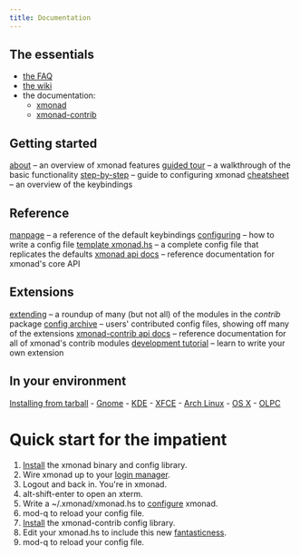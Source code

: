 ```yaml
---
title: Documentation
---
```


<div class="row">
<div class="col-lg" markdown="1">

## The essentials

*   [the FAQ](http://haskell.org/haskellwiki/Xmonad/Frequently_asked_questions)
*   [the wiki](http://haskell.org/haskellwiki/Xmonad)
*   the documentation:
    *    [xmonad](http://hackage.haskell.org/package/xmonad)
    *    [xmonad-contrib](http://hackage.haskell.org/package/xmonad-contrib)

## Getting started

[about](about.html) – an overview of xmonad features
[guided tour](tour.html) – a walkthrough of the basic functionality
[step-by-step](http://haskell.org/haskellwiki/Xmonad/Config_archive/John_Goerzen's_Configuration) – guide to configuring xmonad
[cheatsheet](http://haskell.org/haskellwiki/Image:Xmbindings.png) – an overview of the keybindings

## Reference

[manpage](manpage.html) – a reference of the default keybindings
[configuring](http://hackage.haskell.org/package/xmonad-contrib/docs/XMonad-Doc-Configuring.html) – how to write a config file
[template xmonad.hs](http://haskell.org/haskellwiki/Xmonad/Config_archive/Template_xmonad.hs) – a complete config file that replicates the defaults
[xmonad api docs](http://hackage.haskell.org/package/xmonad) – reference documentation for xmonad's core API

## Extensions

[extending](http://hackage.haskell.org/package/xmonad-contrib/docs/XMonad-Doc-Extending.html) – a roundup of many (but not all) of the modules in the _contrib_ package
[config archive](http://haskell.org/haskellwiki/Xmonad/Config_archive) – users' contributed config files, showing off many of the extensions
[xmonad-contrib api docs](http://hackage.haskell.org/package/xmonad-contrib) – reference documentation for all of xmonad's contrib modules
[development tutorial](http://haskell.org/haskellwiki/Xmonad/xmonad_development_tutorial) – learn to write your own extension

## In your environment

[Installing from tarball](intro.html) - [Gnome](http://haskell.org/haskellwiki/Xmonad/Using_xmonad_in_Gnome) - [KDE](http://haskell.org/haskellwiki/Xmonad/Using_xmonad_in_KDE) - [XFCE](http://haskell.org/haskellwiki/Xmonad/Using_xmonad_in_XFCE) - [Arch Linux](http://wiki.archlinux.org/index.php/XMonad) - [OS X](http://haskell.org/haskellwiki/Xmonad/Using_xmonad_on_Apple_OSX) - [OLPC](http://haskell.org/haskellwiki/Xmonad/Using_xmonad_on_OLPC_XO)

</div>
<div class="col-lg" markdown="1">

# Quick start for the impatient

1.  [Install](download.html) the xmonad binary and config library.
2.  Wire xmonad up to your [login manager](http://www.haskell.org/haskellwiki/Xmonad/Frequently_asked_questions#How_can_I_use_xmonad_with_a_display_manager.3F_.28xdm.2C_kdm.2C_gdm.29).
3.  Logout and back in.  You're in xmonad.
4.  alt-shift-enter to open an xterm.
5.  Write a ~/.xmonad/xmonad.hs to [configure](http://haskell.org/haskellwiki/Xmonad/Config_archive/John_Goerzen's_Configuration) xmonad.
6.  mod-q to reload your config file.
7.  [Install](download.html) the xmonad-contrib config library.
8.  Edit your xmonad.hs to include this new [fantasticness](http://haskell.org/haskellwiki/Xmonad/Config_archive).
9.  mod-q to reload your config file.

</div>
</div>
